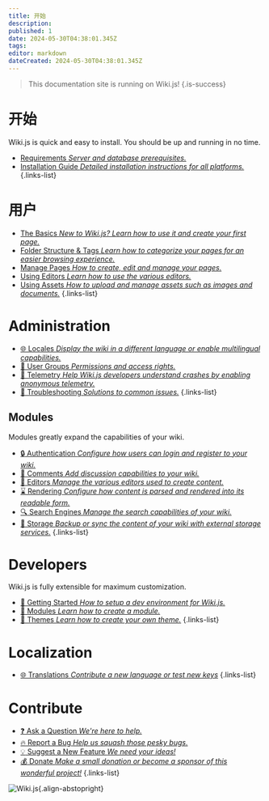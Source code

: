 ```yaml
---
title: 开始
description: 
published: 1
date: 2024-05-30T04:38:01.345Z
tags: 
editor: markdown
dateCreated: 2024-05-30T04:38:01.345Z
---
```


> This documentation site is running on Wiki.js!
{.is-success}

# 开始

Wiki.js is quick and easy to install. You should be up and running in no time.

- [Requirements *Server and database prerequisites.*](/install/requirements)
- [Installation Guide *Detailed installation instructions for all platforms.*](/install)
{.links-list}

# 用户

- [The Basics *New to Wiki.js? Learn how to use it and create your first page.*](/guide/intro)
- [Folder Structure & Tags *Learn how to categorize your pages for an easier browsing experience.*](/guide/structure)
- [Manage Pages *How to create, edit and manage your pages.*](/guide/pages)
- [Using Editors *Learn how to use the various editors.*](/editors)
- [Using Assets *How to upload and manage assets such as images and documents.*](/guide/assets)
{.links-list}

# Administration

- [:globe_with_meridians: Locales *Display the wiki in a different language or enable multilingual capabilities.*](/locales)
- [:busts_in_silhouette: User Groups *Permissions and access rights.*](/groups)
- [:satellite: Telemetry *Help Wiki.js developers understand crashes by enabling anonymous telemetry.*](/telemetry)
- [:wrench: Troubleshooting *Solutions to common issues.*](/troubleshooting)
{.links-list}

## Modules
Modules greatly expand the capabilities of your wiki.
- [:lock: Authentication *Configure how users can login and register to your wiki.*](/auth)
- [:speech_balloon: Comments *Add discussion capabilities to your wiki.*](/comments)
- [:pencil: Editors *Manage the various editors used to create content.*](/editors)
- [:hourglass: Rendering *Configure how content is parsed and rendered into its readable form.*](/rendering)
- [:mag: Search Engines *Manage the search capabilities of your wiki.*](/search)
- [:floppy_disk: Storage *Backup or sync the content of your wiki with external storage services.*](/storage)
{.links-list}

# Developers

Wiki.js is fully extensible for maximum customization.

- [:book: Getting Started *How to setup a dev environment for Wiki.js.*](/dev)
- [:closed_book: Modules *Learn how to create a module.*](/dev/modules)
- [:art: Themes *Learn how to create your own theme.*](/dev/themes)
{.links-list}

# Localization
- [:globe_with_meridians: Translations *Contribute a new language or test new keys*](/dev/translations)
{.links-list}

# Contribute
- [:question: Ask a Question *We're here to help.*](https://github.com/Requarks/wiki/discussions)
- [:fire: Report a Bug *Help us squash those pesky bugs.*](https://github.com/Requarks/wiki/discussions)
- [:bulb: Suggest a New Feature *We need your ideas!*](https://requests.requarks.io/wiki)
- [:moneybag: Donate *Make a small donation or become a sponsor of this wonderful project!*](https://js.wiki/donate)
{.links-list}

![Wiki.js](https://static.requarks.io/logo/wikijs-butterfly.svg){.align-abstopright}